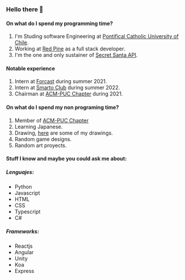 ### Hello there 🤲

#### On what do I spend my programming time? 
1. I'm Studing software Engineering at [Pontifical Catholic University of Chile][4].
2. Working at [Red Pine][10] as a full stack developer.
3. I'm the one and only sustainer of [Secret Santa API][8].

#### Notable experience
1. Intern at [Forcast][1] during summer 2021.
2. Intern at [Smarto Club][9] during summer 2022.
3. Chairman at [ACM-PUC Chapter][7] during 2021.

#### On what do I spend my non programing time?
1. Member of [ACM-PUC Chapter][7]
2. Learning Japanese.
3. Drawing, [here][6] are some of my drawings.
4. Random game designs.
5. Random art proyects.

#### Stuff I know and maybe you could ask me about:
##### Lenguajes:
* Python
* Javascript
* HTML
* CSS
* Typescript
* C#

##### Frameworks:
* Reactjs
* Angular
* Unity
* Koa
* Express


[1]: https://www.forcast.cl/
[2]: https://rheviu.github.io/hello/
[3]: https://cpu.ing.puc.cl/
[4]: https://cpu.ing.puc.cl/
[5]: https://www.instagram.com/cpu_uc/?hl=es-la
[6]: https://www.instagram.com/luckbox.studio/?hl=es-la
[7]: https://www.instagram.com/capituloacmpuc/
[8]: https://github.com/Luckbox314/SecretSantaAPI
[9]: https://smarto.club/
[10]: http://www.redpine.solutions/

<!--
**Luckbox314/Luckbox314** is a ✨ _special_ ✨ repository because its `README.md` (this file) appears on your GitHub profile.

Here are some ideas to get you started:

- 🔭 I’m currently working on ...
- 🌱 I’m currently learning ...
- 👯 I’m looking to collaborate on ...
- 🤔 I’m looking for help with ...
- 💬 Ask me about ...
- 📫 How to reach me: ...
- 😄 Pronouns: ...
- ⚡ Fun fact: ...
-->
